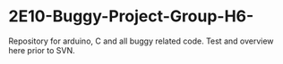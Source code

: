 # 2E10-Buggy-Project-Group-H6-
Repository for arduino, C and all buggy related code. Test and overview here prior to SVN.
